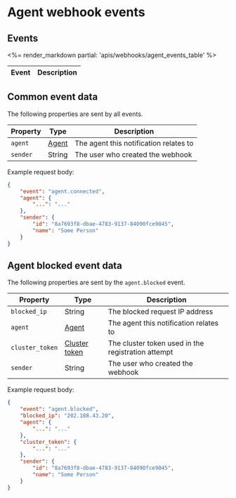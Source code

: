 # Agent webhook events

## Events

<table>
  <thead>
    <tr><th>Event</th><th>Description</th></tr>
  </thead>
  <tbody>
    <%= render_markdown partial: 'apis/webhooks/agent_events_table' %>
  </tbody>
</table>

## Common event data

The following properties are sent by all events.

<table>
  <thead>
    <tr><th>Property</th><th>Type</th><th>Description</th></tr>
  </thead>
  <tbody>
    <tr>
      <td><code>agent</code></td>
      <td><a href="/docs/api/agents">Agent</a></td>
      <td>The agent this notification relates to</td></tr>
    <tr>
      <td><code>sender</code></td>
      <td>String</td>
      <td>The user who created the webhook</td>
    </tr>
  </tbody>
</table>

Example request body:

```json
{
    "event": "agent.connected",
    "agent": {
        "...": "..."
    },
    "sender": {
        "id": "8a7693f8-dbae-4783-9137-84090fce9045",
        "name": "Some Person"
    }
}
```

## Agent blocked event data

The following properties are sent by the `agent.blocked` event.

<table>
  <thead>
    <tr><th>Property</th><th>Type</th><th>Description</th></tr>
  </thead>
  <tbody>
    <tr>
      <td><code>blocked_ip</code></td>
      <td>String</td>
      <td>The blocked request IP address</td>
    </tr>
    <tr>
      <td><code>agent</code></td>
      <td><a href="/docs/api/agents">Agent</a></td>
      <td>The agent this notification relates to</td>
    </tr>
    <tr>
      <td><code>cluster_token</code></td>
      <td><a href="/docs/apis/rest-api/clusters#cluster-tokens-token-data-model">Cluster token</a></td>
      <td>The cluster token used in the registration attempt</td>
    </tr>
    <tr>
      <td><code>sender</code></td>
      <td>String</td>
      <td>The user who created the webhook</td></tr>
  </tbody>
</table>

Example request body:

```json
{
    "event": "agent.blocked",
    "blocked_ip": "202.188.43.20",
    "agent": {
        "...": "..."
    },
    "cluster_token": {
        "...": "..."
    },
    "sender": {
        "id": "8a7693f8-dbae-4783-9137-84090fce9045",
        "name": "Some Person"
    }
}
```
